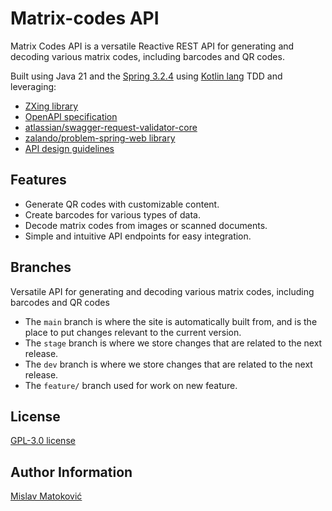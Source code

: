 # Matrix-codes API

Matrix Codes API is a versatile Reactive REST API for generating and decoding various matrix codes, including barcodes and QR codes.

Built using Java 21 and the [Spring 3.2.4](https://spring.io/) using [Kotlin lang](https://kotlinlang.org/) TDD and leveraging:
- [ZXing library](https://github.com/zxing/zxing) 
- [OpenAPI specification](https://swagger.io/resources/open-api/)
- [atlassian/swagger-request-validator-core](https://bitbucket.org/atlassian/swagger-request-validator)
- [zalando/problem-spring-web library](https://github.com/zalando/problem-spring-web)
- [API design guidelines](https://opensource.zalando.com/restful-api-guidelines/)

## Features

- Generate QR codes with customizable content.
- Create barcodes for various types of data.
- Decode matrix codes from images or scanned documents.
- Simple and intuitive API endpoints for easy integration.

## Branches

Versatile API for generating and decoding various matrix codes, including barcodes and QR codes

- The `main` branch is where the site is automatically built from, and is the place to put changes relevant to the current version.
- The `stage` branch is where we store changes that are related to the next release.
- The `dev` branch is where we store changes that are related to the next release.
- The `feature/` branch used for work on new feature.

## License

[GPL-3.0 license](LICENSE)

## Author Information

[Mislav Matoković](https://github.com/mmatokovic)